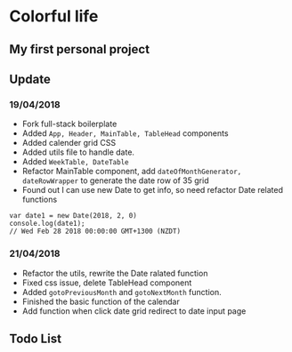 # Colorful life
## My first personal project


## Update
### 19/04/2018

* Fork full-stack boilerplate
* Added ```App, Header, MainTable, TableHead``` components
* Added calender grid CSS
* Added utils file to handle date.
* Added ```WeekTable, DateTable```
* Refactor MainTable component, add ```dateOfMonthGenerator, dateRowWrapper``` to generate the date row of 35 grid
* Found out I can use new Date to get info, so need refactor Date related functions

```
var date1 = new Date(2018, 2, 0)
console.log(date1);
// Wed Feb 28 2018 00:00:00 GMT+1300 (NZDT)
```

### 21/04/2018

* Refactor the utils, rewrite the Date ralated function
* Fixed css issue, delete TableHead component
* Added ```gotoPreviousMonth``` and ```gotoNextMonth``` function. 
* Finished the basic function of the calendar
* Add function when click date grid redirect to date input page

## Todo List
 